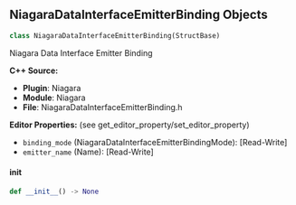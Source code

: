 ## NiagaraDataInterfaceEmitterBinding Objects

```python
class NiagaraDataInterfaceEmitterBinding(StructBase)
```

Niagara Data Interface Emitter Binding

**C++ Source:**

- **Plugin**: Niagara
- **Module**: Niagara
- **File**: NiagaraDataInterfaceEmitterBinding.h

**Editor Properties:** (see get_editor_property/set_editor_property)

- ``binding_mode`` (NiagaraDataInterfaceEmitterBindingMode):  [Read-Write]
- ``emitter_name`` (Name):  [Read-Write]

<a id="unreal.NiagaraDataInterfaceEmitterBinding.__init__"></a>

#### __init__

```python
def __init__() -> None
```

<a id="unreal.NiagaraSimStageExecutionLoopEditorData"></a>
